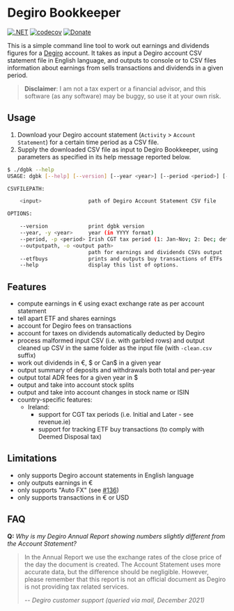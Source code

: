 # Degiro Bookkeeper

[![.NET](https://github.com/pviotti/degiro-bookkeeper/actions/workflows/dotnet.yml/badge.svg?branch=master)](https://github.com/pviotti/degiro-bookkeeper/actions/workflows/dotnet.yml)
[![codecov](https://codecov.io/gh/pviotti/degiro-bookkeeper/branch/master/graph/badge.svg?token=rTsBxS9b8p)](https://codecov.io/gh/pviotti/degiro-bookkeeper)
[![Donate](https://img.shields.io/badge/Donate-PayPal-green.svg)](https://www.paypal.com/paypalme/paoloviotti/2)

This is a simple command line tool to work out earnings and dividends figures
for a [Degiro] account.
It takes as input a Degiro account CSV statement file in English language, and outputs to console
or to CSV files information about earnings from sells transactions and dividends
in a given period.

> **Disclaimer**: I am not a tax expert or a financial advisor,
> and this software (as any software) may be buggy, so use it at your own risk.

## Usage

 1. Download your Degiro account statement (`Activity` > `Account Statement`)
    for a certain time period as a CSV file.
 2. Supply the downloaded CSV file as input to Degiro Bookkeeper,
    using parameters as specified in its help message reported below.

```bash
$ ./dgbk --help
USAGE: dgbk [--help] [--version] [--year <year>] [--period <period>] [--outputpath <output path>] [--etfbuys] [<input>]

CSVFILEPATH:

    <input>               path of Degiro Account Statement CSV file

OPTIONS:

    --version             print dgbk version
    --year, -y <year>     year (in YYYY format)
    --period, -p <period> Irish CGT tax period (1: Jan-Nov; 2: Dec; default: whole year)
    --outputpath, -o <output path>
                          path for earnings and dividends CSVs output
    --etfbuys             prints and outputs buy transactions of ETFs
    --help                display this list of options.
```

## Features

 - compute earnings in € using exact exchange rate as per account statement
 - tell apart ETF and shares earnings
 - account for Degiro fees on transactions
 - account for taxes on dividends automatically deducted by Degiro
 - process malformed input CSV (i.e. with garbled rows) and output cleaned up CSV
   in the same folder as the input file (with `-clean.csv` suffix)
 - work out dividends in €, $ or Can$ in a given year
 - output summary of deposits and withdrawals both total and per-year
 - output total ADR fees for a given year in $
 - output and take into account stock splits
 - output and take into account changes in stock name or ISIN
 - country-specific features:
   - Ireland:
     - support for CGT tax periods (i.e. Initial and Later - see revenue.ie)
     - support for tracking ETF buy transactions (to comply with Deemed Disposal tax)

## Limitations

 - only supports Degiro account statements in English language
 - only outputs earnings in €
 - only supports "Auto FX" (see [#136](https://github.com/pviotti/degiro-bookkeeper/issues/136))
 - only supports transactions in € or USD

## FAQ

**Q:** *Why is my Degiro Annual Report showing numbers slightly different from the Account Statement?*

> In the Annual Report we use the exchange rates of the close price of the day the document is created.
> The Account Statement uses more accurate data, but the difference should be negligible.
> However, please remember that this report is not an official document as Degiro is not providing tax related services.
>
> -- *Degiro customer support (queried via mail, December 2021)*

 [degiro]: https://www.degiro.ie/member-get-member/start-trading?id=7883544C&utm_source=mgm
